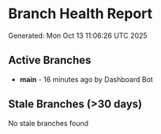 # Branch Health Report
Generated: Mon Oct 13 11:06:26 UTC 2025

## Active Branches
- **main** - 16 minutes ago by Dashboard Bot

## Stale Branches (>30 days)
No stale branches found
